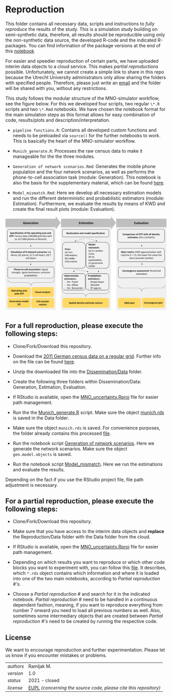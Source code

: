 # Reproduction

This folder contains all necessary data, scripts and instructions to *fully reproduce* the results of the study. This is a simulation study building on semi-synthetic data, therefore, all results should be reproducible using only the non-synthetic data source, the developed R-code and the indicated R-packages. You can find information of the package versions at the end of this [notebook](...)

For easier and speedier reproduction of certain parts, we have uploaded interim data objects to a cloud service. This makes *partial reproductions* possible. Unfortunately, we cannot create a simple link to share in this repo because the Utrecht University administrators only allow sharing the folders with specified people. Therefore, please just write an [email](marcoramljak@googlemail.com) and the folder will be shared with you, without any restrictions.

This study follows the modular structure of the MNO-simulator workflow, see the figure below. For this we developed four scripts, two regular `\*.R` scripts and two `\*.Rmd` notebooks. We have chosen the notebook format for the main simulation steps as this format allows for easy combination of code, results/plots and description/interpretation.

-   `pipeline functions.R`: Contains all developed custom functions and needs to be preloaded via `source()` for the further notebooks to work. This is basically the heart of the MNO-simulator workflow.

-   `Munich_generate.R`: Processes the raw census data to make it manageable for the the three modules.

-   `Generation of network scenarios.Rmd`: Generates the mobile phone population and the four network scenarios, as well as performs the phone-to-cell association task (module: Generation). This notebook is also the basis for the supplementary material, which can be found [here](https://r-ramljak.github.io/MNO_uncertainty/).

-   `Model_mismatch.Rmd`: Here we develop all necessary estimation models and run the different deterministic and probabilistic estimators (module: Estimation). Furthermore, we evaluate the results by means of KWD and create the final result plots (module: Evaluation).

![Analysis plan according to the MNO-simulator workflow](https://github.com/R-ramljak/MNO_uncertainty/blob/main/Reproduction/analysis%20plan.png)

## For a **full reproduction**, please execute the following steps:

-   Clone/Fork/Download this repository.

-   Download the [2011 German census data on a regular grid](https://www.zensus2011.de/SharedDocs/Downloads/DE/Pressemitteilung/DemografischeGrunddaten/csv_Bevoelkerung_100m_Gitter.zip;jsessionid=2447684734B1934C8AD8042D9236B37A.live931?__blob=publicationFile&v=2). Further info on the file can be found [here](https://www.zensus2011.de/DE/Home/Aktuelles/DemografischeGrunddaten.html?nn=3065474).

-   Unzip the downloaded file into the [Dissemination/Data](https://github.com/R-ramljak/MNO_uncertainty/tree/main/Reproduction/Data) folder.

-   Create the following three folders within Dissemination/Data: Generation, Estimation, Evaluation.

-   If RStudio is available, open the [MNO_uncertainty.Rproj](https://github.com/R-ramljak/MNO_uncertainty/blob/main/Reproduction/MNO_uncertainty.Rproj) file for easier path management.

-   Run the the [Munich_generate.R](https://github.com/R-ramljak/MNO_uncertainty/blob/main/Reproduction/Munich_generate.R) script. Make sure the object [munich.rds](https://github.com/R-ramljak/MNO_uncertainty/blob/main/Reproduction/Data/munich.rds) is saved in the Data folder.

-   Make sure the object `munich.rds` is saved. For convenience purposes, the folder already contains this processed [file](https://github.com/R-ramljak/MNO_uncertainty/blob/main/Reproduction/Data/munich.rds).

-   Run the notebook script [Generation of network scenarios](https://github.com/R-ramljak/MNO_uncertainty/blob/main/Reproduction/Generation%20of%20network%20scenarios.Rmd). Here we generate the network scenarios. Make sure the object `gen.model.objects` is saved.

-   Run the notebook script [Model_mismatch](https://github.com/R-ramljak/MNO_uncertainty/blob/main/Reproduction/Model_mismatch.Rmd). Here we run the estimations and evaluate the results.

Depending on the fact if you use the RStudio project file, file path adjustment is necessary.

## For a **partial reproduction**, please execute the following steps:

-   Clone/Fork/Download this repository.

-   Make sure that you have access to the interim data objects and **replace** the Reproduction/Data folder with the Data folder from the cloud.

-   If RStudio is available, open the [MNO_uncertainty.Rproj](https://github.com/R-ramljak/MNO_uncertainty/blob/main/Reproduction/MNO_uncertainty.Rproj) file for easier path management.

-   Depending on which results you want to reproduce or which other code blocks you want to experiment with, you can follow this [file](https://github.com/R-ramljak/MNO_uncertainty/blob/main/Reproduction/Data/interim%20objects%20list.txt). It describes, which `*.rds` object contains which information and where it is loaded into one of the two main notebooks, according to *Partial reproduction \#'s*.

-   Choose a *Partial reproduction \#* and search for it in the indicated notebook. *Partial reproduction \#* need to be handled in a continuous dependent fashion, meaning, if you want to reproduce everything from number 7 onward you need to load all previous numbers as well. Also, sometimes some intermediary objects that are created between *Partial reproduction \#'s* need to be created by running the respective code.

## License

We want to encourage reproduction and further experimentation. Please let us know if you encounter mistakes or problems.

|           |                                                                                                                                                             |
|-----------|-------------------------------------------------------------------------------------------------------------------------------------------------------------|
| *authors* | Ramljak M.                                                                                                                                                  |
| *version* | 1.0                                                                                                                                                         |
| *status*  | 2021 - closed                                                                                                                                               |
| *license* | [EUPL](https://joinup.ec.europa.eu/sites/default/files/custom-page/attachment/eupl_v1.2_en.pdf) *(concerning the source code, please cite this repository)* |

